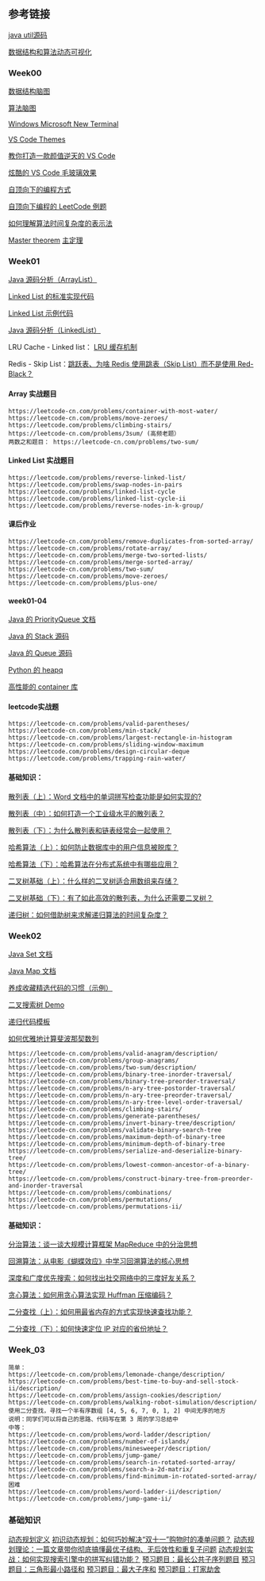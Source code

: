 ## 参考链接

[java util源码](http://developer.classpath.org/doc/java/util/)

[数据结构和算法动态可视化](https://visualgo.net/zh)

### Week00

[数据结构脑图](https://naotu.baidu.com/file/b832f043e2ead159d584cca4efb19703?token=7a6a56eb2630548c)

[算法脑图](https://naotu.baidu.com/file/0a53d3a5343bd86375f348b2831d3610?token=5ab1de1c90d5f3ec)

[Windows Microsoft New Terminal](https://github.com/microsoft/terminal)

[VS Code Themes](https://vscodethemes.com/)

[教你打造一款颜值逆天的 VS Code](https://toutiao.io/posts/7w5ixl/preview)

[炫酷的 VS Code 毛玻璃效果](https://juejin.im/post/5ce1365151882525ff28ed47)

[自顶向下的编程方式](https://markhneedham.com/blog/2008/09/15/clean-code-book-review/)

[自顶向下编程的 LeetCode 例题](https://leetcode-cn.com/problems/valid-palindrome/)

[如何理解算法时间复杂度的表示法](https://www.zhihu.com/question/21387264)

[Master theorem](https://en.wikipedia.org/wiki/Master_theorem_(analysis_of_algorithms))
[主定理](https://zh.wikipedia.org/wiki/%E4%B8%BB%E5%AE%9A%E7%90%86)


### Week01

[Java 源码分析（ArrayList）](http://developer.classpath.org/doc/java/util/ArrayList-source.html)

[Linked List 的标准实现代码](https://www.geeksforgeeks.org/implementing-a-linked-list-in-java-using-class/)

[Linked List 示例代码](http://www.cs.cmu.edu/~adamchik/15-121/lectures/Linked%20Lists/code/LinkedList.java)

[Java 源码分析（LinkedList）](http://developer.classpath.org/doc/java/util/LinkedList-source.html)

LRU Cache - Linked list： [LRU 缓存机制](https://leetcode-cn.com/problems/lru-cache/)

Redis - Skip List：[跳跃表、为啥 Redis 使用跳表（Skip List）而不是使用 Red-Black？](https://www.zhihu.com/question/20202931)


#### Array 实战题目
```
https://leetcode-cn.com/problems/container-with-most-water/
https://leetcode-cn.com/problems/move-zeroes/
https://leetcode.com/problems/climbing-stairs/
https://leetcode-cn.com/problems/3sum/ (高频老题）
两数之和题目： https://leetcode-cn.com/problems/two-sum/
```

#### Linked List 实战题目
```
https://leetcode.com/problems/reverse-linked-list/
https://leetcode.com/problems/swap-nodes-in-pairs
https://leetcode.com/problems/linked-list-cycle
https://leetcode.com/problems/linked-list-cycle-ii
https://leetcode.com/problems/reverse-nodes-in-k-group/

```

#### 课后作业
```
https://leetcode-cn.com/problems/remove-duplicates-from-sorted-array/
https://leetcode-cn.com/problems/rotate-array/
https://leetcode-cn.com/problems/merge-two-sorted-lists/
https://leetcode-cn.com/problems/merge-sorted-array/
https://leetcode-cn.com/problems/two-sum/
https://leetcode-cn.com/problems/move-zeroes/
https://leetcode-cn.com/problems/plus-one/

```

#### week01-04

[Java 的 PriorityQueue 文档](https://docs.oracle.com/javase/10/docs/api/java/util/PriorityQueue.html)

[Java 的 Stack 源码](http://developer.classpath.org/doc/java/util/Stack-source.html)

[Java 的 Queue 源码](http://fuseyism.com/classpath/doc/java/util/Queue-source.html)

[Python 的 heapq](https://docs.python.org/2/library/heapq.html)

[高性能的 container 库](https://docs.python.org/2/library/collections.html)


#### leetcode实战题
```
https://leetcode-cn.com/problems/valid-parentheses/
https://leetcode-cn.com/problems/min-stack/
https://leetcode-cn.com/problems/largest-rectangle-in-histogram
https://leetcode-cn.com/problems/sliding-window-maximum
https://leetcode.com/problems/design-circular-deque
https://leetcode.com/problems/trapping-rain-water/

```

#### 基础知识：

[散列表（上）：Word 文档中的单词拼写检查功能是如何实现的?](https://time.geekbang.org/column/article/64233)

[散列表（中）：如何打造一个工业级水平的散列表？](https://time.geekbang.org/column/article/64586)

[散列表（下）：为什么散列表和链表经常会一起使用？](https://time.geekbang.org/column/article/64858)

[哈希算法（上）：如何防止数据库中的用户信息被脱库？](https://time.geekbang.org/column/article/65312)

[哈希算法（下）：哈希算法在分布式系统中有哪些应用？](https://time.geekbang.org/column/article/67388)

[二叉树基础（上）：什么样的二叉树适合用数组来存储？](https://time.geekbang.org/column/article/67856)

[二叉树基础（下）：有了如此高效的散列表，为什么还需要二叉树？](https://time.geekbang.org/column/article/68334)

[递归树：如何借助树来求解递归算法的时间复杂度？](https://time.geekbang.org/column/article/69388)


### Week02

[Java Set 文档](https://docs.oracle.com/en/java/javase/12/docs/api/java.base/java/util/Set.html)

[Java Map 文档](https://docs.oracle.com/en/java/javase/12/docs/api/java.base/java/util/Map.html)

[养成收藏精选代码的习惯（示例）](https://shimo.im/docs/R6g9WJV89QkHrDhr/read)

[二叉搜索树 Demo](https://visualgo.net/zh/bst?slide=1)

[递归代码模板](https://shimo.im/docs/DjqqGCT3xqDYwPyY/read)

[如何优雅地计算斐波那契数列](https://time.geekbang.org/dailylesson/detail/100028406)


```
https://leetcode-cn.com/problems/valid-anagram/description/
https://leetcode-cn.com/problems/group-anagrams/
https://leetcode-cn.com/problems/two-sum/description/
https://leetcode-cn.com/problems/binary-tree-inorder-traversal/
https://leetcode-cn.com/problems/binary-tree-preorder-traversal/
https://leetcode-cn.com/problems/n-ary-tree-postorder-traversal/
https://leetcode-cn.com/problems/n-ary-tree-preorder-traversal/
https://leetcode-cn.com/problems/n-ary-tree-level-order-traversal/
https://leetcode-cn.com/problems/climbing-stairs/
https://leetcode-cn.com/problems/generate-parentheses/
https://leetcode-cn.com/problems/invert-binary-tree/description/
https://leetcode-cn.com/problems/validate-binary-search-tree
https://leetcode-cn.com/problems/maximum-depth-of-binary-tree
https://leetcode-cn.com/problems/minimum-depth-of-binary-tree
https://leetcode-cn.com/problems/serialize-and-deserialize-binary-tree/
https://leetcode-cn.com/problems/lowest-common-ancestor-of-a-binary-tree/
https://leetcode-cn.com/problems/construct-binary-tree-from-preorder-and-inorder-traversal
https://leetcode-cn.com/problems/combinations/
https://leetcode-cn.com/problems/permutations/
https://leetcode-cn.com/problems/permutations-ii/
```

#### 基础知识：

[分治算法：谈一谈大规模计算框架 MapReduce 中的分治思想](https://time.geekbang.org/column/article/73503)

[回溯算法：从电影《蝴蝶效应》中学习回溯算法的核心思想](https://time.geekbang.org/column/article/74287)

[深度和广度优先搜索：如何找出社交网络中的三度好友关系？](https://time.geekbang.org/column/article/70891)

[贪心算法：如何用贪心算法实现 Huffman 压缩编码？](https://time.geekbang.org/column/article/73188)

[二分查找（上）：如何用最省内存的方式实现快速查找功能？](https://time.geekbang.org/column/article/42520)

[二分查找（下）：如何快速定位 IP 对应的省份地址？](https://time.geekbang.org/column/article/42733)


### Week_03 
```
简单：
https://leetcode-cn.com/problems/lemonade-change/description/
https://leetcode-cn.com/problems/best-time-to-buy-and-sell-stock-ii/description/
https://leetcode-cn.com/problems/assign-cookies/description/
https://leetcode-cn.com/problems/walking-robot-simulation/description/
使用二分查找，寻找一个半有序数组 [4, 5, 6, 7, 0, 1, 2] 中间无序的地方
说明：同学们可以将自己的思路、代码写在第 3 周的学习总结中
中等：
https://leetcode-cn.com/problems/word-ladder/description/
https://leetcode-cn.com/problems/number-of-islands/
https://leetcode-cn.com/problems/minesweeper/description/
https://leetcode-cn.com/problems/jump-game/
https://leetcode-cn.com/problems/search-in-rotated-sorted-array/
https://leetcode-cn.com/problems/search-a-2d-matrix/
https://leetcode-cn.com/problems/find-minimum-in-rotated-sorted-array/
困难
https://leetcode-cn.com/problems/word-ladder-ii/description/
https://leetcode-cn.com/problems/jump-game-ii/
```

### 基础知识
[动态规划定义](https://en.wikipedia.org/wiki/Dynamic_programming)
[初识动态规划：如何巧妙解决“双十一”购物时的凑单问题？](https://time.geekbang.org/column/article/74788)
[动态规划理论：一篇文章带你彻底搞懂最优子结构、无后效性和重复子问题](https://time.geekbang.org/column/article/75702)
[动态规划实战：如何实现搜索引擎中的拼写纠错功能？](https://time.geekbang.org/column/article/75794)
[预习题目：最长公共子序列题目](https://leetcode-cn.com/problems/longest-common-subsequence/)
[预习题目：三角形最小路径和](https://leetcode-cn.com/problems/triangle/description/)
[预习题目：最大子序和](https://leetcode-cn.com/problems/maximum-subarray/)
[预习题目：打家劫舍](https://leetcode-cn.com/problems/house-robber/)

